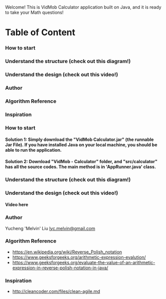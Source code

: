 Welcome! This is VidMob Calculator application built on Java, and it is ready to take your Math questions!

# Table of Content
### How to start
### Understand the structure (check out this diagram!)
### Understand the design (check out this video!)
### Author
### Algorithm Reference 
### Inspiration



### How to start
#### Solution 1: Simply download the "VidMob Calculator.jar" (the runnable Jar File). If you have installed Java on your local machine, you should be able to run the application.

#### Solution 2: Download "VidMob - Calculator" folder, and "src/calculator" has all the source codes. The main method is in 'AppRunner.java' class.

### Understand the structure (check out this diagram!)

### Understand the design (check out this video!)
#### Video here

### Author
Yucheng 'Melvin' Liu 
lyc.melvin@gmail.com


### Algorithm Reference
* https://en.wikipedia.org/wiki/Reverse_Polish_notation
* https://www.geeksforgeeks.org/arithmetic-expression-evalution/
* https://www.geeksforgeeks.org/evaluate-the-value-of-an-arithmetic-expression-in-reverse-polish-notation-in-java/

### Inspiration
* http://cleancoder.com/files/clean-agile.md
